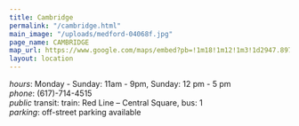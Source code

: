 ```yaml
---
title: Cambridge
permalink: "/cambridge.html"
main_image: "/uploads/medford-04068f.jpg"
page_name: CAMBRIDGE
map_url: https://www.google.com/maps/embed?pb=!1m18!1m12!1m3!1d2947.8978808779725!2d-71.10551738503159!3d42.36601554271896!2m3!1f0!2f0!3f0!3m2!1i1024!2i768!4f13.1!3m3!1m2!1s0x89e37753dffb933b%3A0xee870cac8b81fd7c!2s36+Prospect+St%2C+Cambridge%2C+MA+02139!5e0!3m2!1sen!2sus!4v1560730314781!5m2!1sen!2sus
layout: location
---
```


*hours*: Monday - Sunday: 11am - 9pm, Sunday: 12 pm - 5 pm  
*phone*: (617)-714-4515  
*public* transit: train: Red Line – Central Square, bus: 1  
*parking*: off-street parking available  
